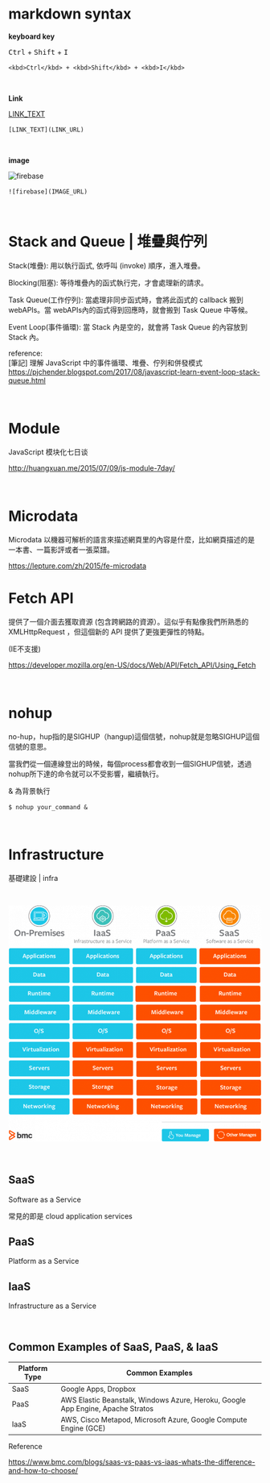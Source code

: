 # markdown syntax

**keyboard key**

<kbd>Ctrl</kbd> + <kbd>Shift</kbd> + <kbd>I</kbd> 

```
<kbd>Ctrl</kbd> + <kbd>Shift</kbd> + <kbd>I</kbd> 
```

<br />

**Link**

[LINK_TEXT](LINK_URL)

```
[LINK_TEXT](LINK_URL)
```

<br />

**image**

![firebase](https://github.com/krmfla/research-lab/blob/master/images/firebase.png)

```
![firebase](IMAGE_URL)
```

<br />

# Stack and Queue | 堆疊與佇列

Stack(堆疊): 用以執行函式, 依呼叫 (invoke) 順序，進入堆疊。

Blocking(阻塞): 等待堆疊內的函式執行完，才會處理新的請求。

Task Queue(工作佇列): 當處理非同步函式時，會將此函式的 callback 搬到 webAPIs。當 webAPIs內的函式得到回應時，就會搬到 Task Queue 中等候。

Event Loop(事件循環): 當 Stack 內是空的，就會將 Task Queue 的內容放到 Stack 內。



reference:  
[筆記] 理解 JavaScript 中的事件循環、堆疊、佇列和併發模式  
https://pjchender.blogspot.com/2017/08/javascript-learn-event-loop-stack-queue.html

<br />

# Module

JavaScript 模块化七日谈

http://huangxuan.me/2015/07/09/js-module-7day/

<br />

# Microdata

Microdata 以機器可解析的語言來描述網頁里的內容是什麼，比如網頁描述的是一本書、一篇影評或者一張菜譜。

https://lepture.com/zh/2015/fe-microdata

# Fetch API

提供了一個介面去獲取資源 (包含跨網路的資源）。這似乎有點像我們所熟悉的 XMLHttpRequest ，但這個新的 API 提供了更強更彈性的特點。

(IE不支援)

https://developer.mozilla.org/en-US/docs/Web/API/Fetch_API/Using_Fetch

<br />

# nohup

no-hup，hup指的是SIGHUP（hangup)這個信號，nohup就是忽略SIGHUP這個信號的意思。

當我們從一個連線登出的時候，每個process都會收到一個SIGHUP信號，透過nohup所下達的命令就可以不受影響，繼續執行。

& 為背景執行

```
$ nohup your_command &
```

<br />

# Infrastructure

基礎建設 | infra

<br />

![service](./images/service.png)

<br />

## SaaS

Software as a Service

常見的即是 cloud application services


## PaaS

Platform as a Service


## IaaS

Infrastructure as a Service

<br />

## Common Examples of SaaS, PaaS, & IaaS

Platform Type | Common Examples
------------- | ---------------
SaaS          | Google Apps, Dropbox
PaaS          | AWS Elastic Beanstalk, Windows Azure, Heroku, Google App Engine, Apache Stratos
IaaS          | AWS, Cisco Metapod, Microsoft Azure, Google Compute Engine (GCE)



Reference

https://www.bmc.com/blogs/saas-vs-paas-vs-iaas-whats-the-difference-and-how-to-choose/




<br />
